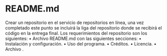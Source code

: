# README.md
Crear un repositorio en el servicio de repositorios en línea, una vez completado este punto se incluirá la liga del repositorio donde se recibirá el código en la entrega final. Los requerimientos del repositorio son los siguientes:  • Archivo README.md con las siguientes secciones:  • Instalación y configuración.  • Uso del programa.  • Créditos.  • Licencia.  • Archivo .
